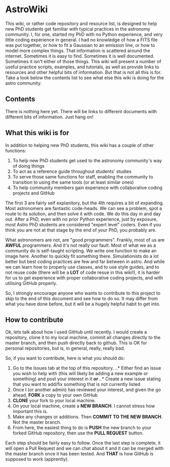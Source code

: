 # AstroWiki

This wiki, or rather code repository and resource list, is designed to help new PhD students get familiar with typical practices in the astronomy community. I, for one, started my PhD with no Python experience, and very little coding experience in general. I had no knowledge of how a FITS file was put together, or how to fit a Gaussian to an emission line, or how to model more complex things. That information is scattered around the internet. Sometimes it is easy to find. Sometimes it is well documented. Sometimes it isn't either of those things. This wiki will present a number of useful practice scripts, examples, and tutorials, as well as provide links to resources and other helpful bits of information. But that is not all this is for. Take a look below the contents list to see what else this wiki is doing for the astro community.

## Contents

There is nothing here yet. There will be links to different documents with different bits of information. Just hang on!

## What this wiki is for

In addition to helping new PhD students, this wiki has a couple of other functions:

1. To help new PhD students get used to the astronomy community's way of doing things
2. To act as a reference guide throughout students' studies
3. To serve those same functions for staff, enabling the community to transition to using the same tools (or at least similar ones)
4. To help community members gain experience with collaborative coding projects and GitHub

The first 3 are fairly self explanitory, but the 4th requires a bit of expanding. Most astronomers are fantastic code-heads. We can see a problem, spot a route to its solution, and then solve it with code. We do this day in and day out. After a PhD, even with no prior Python experience, just by exposure, most Astro PhD students are considered "expert level" coders. Even if you think you are not at that stage by the end of your PhD, you probably are. 

What astronomers are not, are "good programmers". Frankly, most of us are **AWFUL** programmers. And it's not really our fault. Most of what we as a community do is self-taught scripting. We write one function to make an image here. Another to quickly fit something there. Simulationists do a lot better but best coding practices are few and far between in astro. And while we can learn how to properly use classes, and to use style guides, and to not reuse code (there will be a **LOT** of code resue in this wiki!), it is harder for us to get experience with proper collaborative coding projects, and with utilising GitHub properly. 

So, I strongly encourage anyone who wants to contribute to this project to skip to the end of this document and see how to do so. It may differ from what you have done before, but it will be a hugely helpful habit to get into. 

## How to contribute

Ok, lets talk about how I used GitHub until recently. I would create a repository, clone it to my local machine, commit all changes directly to the master branch, and then push directly back to github. This is OK for personal repositories, but is, in general, really, really bad. 

So, if you want to contribute, here is what you should do:

1. Go to the Issues tab at the top of this repository.
..* Either find an issue you wish to help with (this will likely be adding a new example or something) and post your interest in it **or**
..* Create a new issue stating that you want to add/fix something that is not currently listed
2. Once I (or another admin) has reviewed your interest, and given the go ahead, **FORK** a copy to your own GitHub
3. **CLONE** your fork to your local machine.
4. On your local machine, create a **NEW BRANCH**. I cannot stress how important this is. 
5. Make any changes or additions. Then **COMMIT TO THE NEW BRANCH**. Not the master branch.
6. From here, the easiest thing to do is **PUSH** the new branch to your forked GitHub repository, then use the **PULL REQUEST** button. 

Each step should be fairly easy to follow. Once the last step is complete, it will open a Pull Request and we can chat about it and it can be merged with the master branch once it has been tested. And **THAT** is how GitHub is supposed to work (apprently). 
